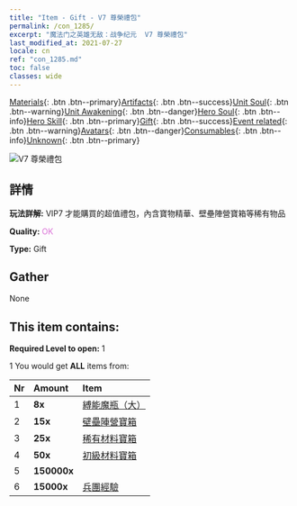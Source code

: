 ```yaml
---
title: "Item - Gift - V7 尊榮禮包"
permalink: /con_1285/
excerpt: "魔法门之英雄无敌：战争纪元  V7 尊榮禮包"
last_modified_at: 2021-07-27
locale: cn
ref: "con_1285.md"
toc: false
classes: wide
---
```

 [Materials](/ItemsCN/){: .btn .btn--primary}[Artifacts](/ItemsCN/Artifacts/){: .btn .btn--success}[Unit Soul](/ItemsCN/UnitSoul/){: .btn .btn--warning}[Unit Awakening](/ItemsCN/UnitAwakening/){: .btn .btn--danger}[Hero Soul](/ItemsCN/HeroSoul/){: .btn .btn--info}[Hero Skill](/ItemsCN/HeroSkill/){: .btn .btn--primary}[Gift](/ItemsCN/Gift/){: .btn .btn--success}[Event related](/ItemsCN/Events/){: .btn .btn--warning}[Avatars](/ItemsCN/Avatars/){: .btn .btn--danger}[Consumables](/ItemsCN/Consumables/){: .btn .btn--info}[Unknown](/ItemsCN/Unknown/){: .btn .btn--primary}

 ![V7 尊榮禮包](/images/t/i_905007.png)

## 詳情
 **玩法詳解:** VIP7 才能購買的超值禮包，內含寶物精華、壁壘陣營寶箱等稀有物品

 **Quality:** <span style="color: #DA70D6">OK</span>

 **Type:** Gift

## Gather

  None

## This item contains:

 **Required Level to open:** 1

 1 You would get **ALL** items  from:

  | Nr | Amount |     Item    |
  |:---|:-------|:------------|
  | 1 |  **8x** | [縛能魔瓶（大）](/cn/Items/con_726/) |  | 
  | 2 |  **15x** | [壁壘陣營寶箱](/cn/Items/con_1270/) |  | 
  | 3 |  **25x** | [稀有材料寶箱](/cn/Items/con_757/) |  | 
  | 4 |  **50x** | [初級材料寶箱](/cn/Items/con_756/) |  | 
  | 5 |  **150000x** | <i class="fas fa-coins"/> |  | 
  | 6 |  **15000x** | [兵團經驗](/cn/Items/con_902/) |  | 
